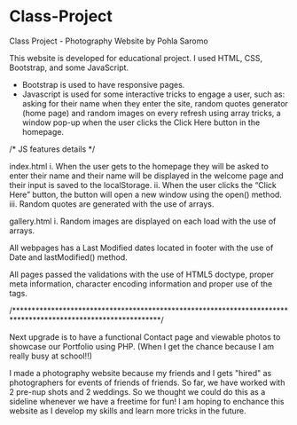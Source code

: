# Class-Project
Class Project - Photography Website by Pohla Saromo

This website is developed for educational project. 
I used HTML, CSS, Bootstrap, and some JavaScript.

- Bootstrap is used to have responsive pages.
- Javascript is used for some interactive tricks to engage a user, such as: asking for their name when they enter the site, random quotes generator (home page) and random images on every refresh using array tricks, a window pop-up when the user clicks the Click Here button in the homepage. 

/* JS features details */

index.html
i. When the user gets to the homepage they will be asked to enter their
name and their name will be displayed in the welcome page and their input is saved to the localStorage.
ii. When the user clicks the “Click Here” button, the button will open a new window using the open() method.
iii. Random quotes are generated with the use of arrays.

gallery.html
i. Random images are displayed on each load with the use of arrays.

All webpages has a Last Modified dates located in footer with the use of Date and lastModified() method. 

All pages passed the validations with the use of HTML5 doctype, proper meta information,
character encoding information and proper use of the tags.

/**************************************************************************************************************/

Next upgrade is to have a functional Contact page and viewable photos to showcase our Portfolio using PHP. (When I get the chance because I am really busy at school!!)

I made a photography website because my friends and I gets "hired" as photographers for events of friends of friends. So far, we have worked with 2 pre-nup shots and 2 weddings. So we thought we could do this as a sideline whenever we have a freetime for fun! I am hoping to enchance this website as I develop my skills and learn more tricks in the future.


